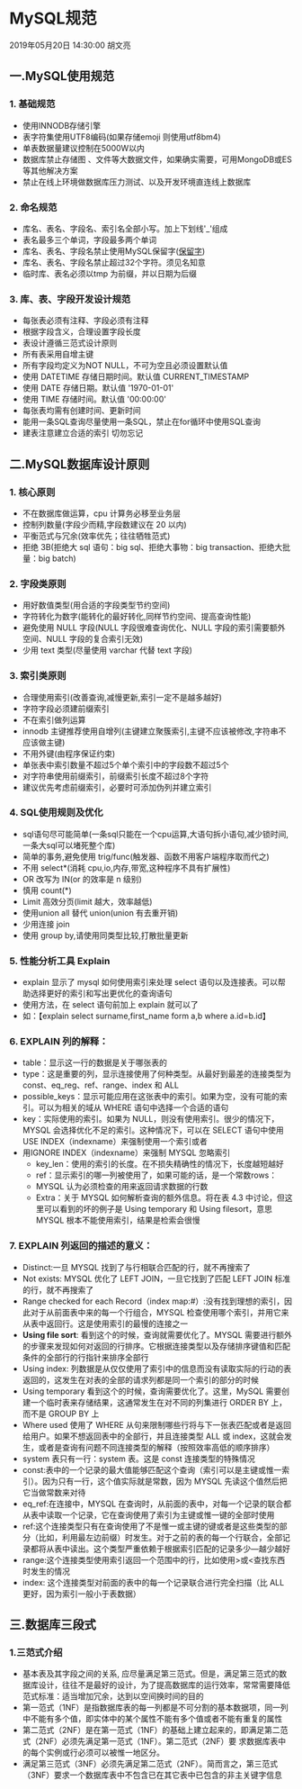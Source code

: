 # MySQL规范

2019年05月20日 14:30:00 胡文亮

## 一.MySQL使用规范

### 1. 基础规范

* 使用INNODB存储引擎
* 表字符集使用UTF8编码\(如果存储emoji 则使用utf8bm4\)
* 单表数据量建议控制在5000W以内
* 数据库禁止存储图 、文件等大数据文件，如果确实需要，可用MongoDB或ES等其他解决方案
* 禁止在线上环境做数据库压力测试、以及开发环境直连线上数据库

### 2. 命名规范

* 库名、表名、字段名、索引名全部小写。加上下划线'\_'组成
* 表名最多三个单词，字段最多两个单词
* 库名、表名、字段名禁止使用MySQL保留字\([保留字](https://www.cnblogs.com/duanxz/p/5099989.html)\)
* 库名、表名、字段名禁止超过32个字符。须见名知意
* 临时库、表名必须以tmp 为前缀，并以日期为后缀

### 3. 库、表、字段开发设计规范

* 每张表必须有注释、字段必须有注释
* 根据字段含义，合理设置字段长度
* 表设计遵循三范式设计原则
* 所有表采用自增主键
* 所有字段均定义为NOT NULL，不可为空且必须设置默认值
* 使用 DATETIME 存储日期时间。默认值 CURRENT\_TIMESTAMP
* 使用 DATE 存储日期。默认值 '1970-01-01'
* 使用 TIME 存储时间。默认值 '00:00:00'
* 每张表均需有创建时间、更新时间
* 能用一条SQL查询尽量使用一条SQL，禁止在for循环中使用SQL查询
* 建表注意建立合适的索引 切勿忘记

## 二.MySQL数据库设计原则

### 1. 核心原则

* 不在数据库做运算，cpu 计算务必移至业务层
* 控制列数量\(字段少而精,字段数建议在 20 以内\)
* 平衡范式与冗余\(效率优先；往往牺牲范式\)
* 拒绝 3B\(拒绝大 sql 语句：big sql、拒绝大事物：big transaction、拒绝大批量：big batch\)

### 2. 字段类原则

* 用好数值类型\(用合适的字段类型节约空间\)
* 字符转化为数字\(能转化的最好转化,同样节约空间、提高查询性能\)
* 避免使用 NULL 字段\(NULL 字段很难查询优化、NULL 字段的索引需要额外空间、NULL 字段的复合索引无效\)
* 少用 text 类型\(尽量使用 varchar 代替 text 字段\)

### 3. 索引类原则

* 合理使用索引\(改善查询,减慢更新,索引一定不是越多越好\)
* 字符字段必须建前缀索引
* 不在索引做列运算
* innodb 主键推荐使用自增列\(主键建立聚簇索引,主键不应该被修改,字符串不应该做主键\)
* 不用外键\(由程序保证约束\)
* 单张表中索引数量不超过5个单个索引中的字段数不超过5个
* 对字符串使用前缀索引，前缀索引长度不超过8个字符
* 建议优先考虑前缀索引，必要时可添加伪列并建立索引

### 4. SQL使用规则及优化

* sql语句尽可能简单\(一条sql只能在一个cpu运算,大语句拆小语句,减少锁时间,一条大sql可以堵死整个库\)
* 简单的事务,避免使用 trig/func\(触发器、函数不用客户端程序取而代之\)
* 不用 select\*\(消耗 cpu,io,内存,带宽,这种程序不具有扩展性\)
* OR 改写为 IN\(or 的效率是 n 级别\)
* 慎用 count\(\*\)
* Limit 高效分页\(limit 越大，效率越低\)
* 使用union all 替代 union\(union 有去重开销\)
* 少用连接 join
* 使用 group by,请使用同类型比较,打散批量更新

### 5. 性能分析工具 Explain

* explain 显示了 mysql 如何使用索引来处理 select 语句以及连接表。可以帮助选择更好的索引和写出更优化的查询语句
* 使用方法，在 select 语句前加上 explain 就可以了
* 如：【explain select surname,first\_name form a,b where a.id=b.id】

### 6. EXPLAIN 列的解释：

* table：显示这一行的数据是关于哪张表的
* type：这是重要的列，显示连接使用了何种类型。从最好到最差的连接类型为 const、eq\_reg、ref、range、index 和 ALL
* possible\_keys：显示可能应用在这张表中的索引。如果为空，没有可能的索引。可以为相关的域从 WHERE 语句中选择一个合适的语句
* key：实际使用的索引。如果为 NULL，则没有使用索引。很少的情况下，MYSQL 会选择优化不足的索引。这种情况下，可以在 SELECT 语句中使用 USE INDEX（indexname）来强制使用一个索引或者
* 用IGNORE INDEX（indexname）来强制 MYSQL 忽略索引
  * key\_len：使用的索引的长度。在不损失精确性的情况下，长度越短越好
  * ref：显示索引的哪一列被使用了，如果可能的话，是一个常数rows：
  * MYSQL 认为必须检查的用来返回请求数据的行数
  * Extra：关于 MYSQL 如何解析查询的额外信息。将在表 4.3 中讨论，但这里可以看到的坏的例子是 Using temporary 和 Using filesort，意思 MYSQL 根本不能使用索引，结果是检索会很慢

### 7. EXPLAIN 列返回的描述的意义：

* Distinct:一旦 MYSQL 找到了与行相联合匹配的行，就不再搜索了
* Not exists: MYSQL 优化了 LEFT JOIN，一旦它找到了匹配 LEFT JOIN 标准的行，就不再搜索了
* Range checked for each Record（index map:\#）:没有找到理想的索引，因此对于从前面表中来的每一个行组合，MYSQL 检查使用哪个索引，并用它来从表中返回行。这是使用索引的最慢的连接之一
* **Using file sort**: 看到这个的时候，查询就需要优化了。MYSQL 需要进行额外的步骤来发现如何对返回的行排序。它根据连接类型以及存储排序键值和匹配条件的全部行的行指针来排序全部行
* Using index: 列数据是从仅仅使用了索引中的信息而没有读取实际的行动的表返回的，这发生在对表的全部的请求列都是同一个索引的部分的时候  
* Using temporary 看到这个的时候，查询需要优化了。这里，MySQL 需要创建一个临时表来存储结果，这通常发生在对不同的列集进行 ORDER BY 上，而不是 GROUP BY 上
* Where used 使用了 WHERE 从句来限制哪些行将与下一张表匹配或者是返回给用户。如果不想返回表中的全部行，并且连接类型 ALL 或 index，这就会发生，或者是查询有问题不同连接类型的解释（按照效率高低的顺序排序）
* system 表只有一行：system 表。这是 const 连接类型的特殊情况
* const:表中的一个记录的最大值能够匹配这个查询（索引可以是主键或惟一索引）。因为只有一行，这个值实际就是常数，因为 MYSQL 先读这个值然后把它当做常数来对待
* eq\_ref:在连接中，MYSQL 在查询时，从前面的表中，对每一个记录的联合都从表中读取一个记录，它在查询使用了索引为主键或惟一键的全部时使用
* ref:这个连接类型只有在查询使用了不是惟一或主键的键或者是这些类型的部分（比如，利用最左边前缀）时发生。对于之前的表的每一个行联合，全部记录都将从表中读出。这个类型严重依赖于根据索引匹配的记录多少—越少越好
* range:这个连接类型使用索引返回一个范围中的行，比如使用&gt;或&lt;查找东西时发生的情况
* index: 这个连接类型对前面的表中的每一个记录联合进行完全扫描（比 ALL 更好，因为索引一般小于表数据）

## 三.数据库三段式

### 1.三范式介绍

* 基本表及其字段之间的关系, 应尽量满足第三范式。但是，满足第三范式的数据库设计，往往不是最好的设计，为了提高数据库的运行效率，常常需要降低范式标准：适当增加冗余，达到以空间换时间的目的
* 第一范式（1NF）是指数据库表的每一列都是不可分割的基本数据项，同一列中不能有多个值，即实体中的某个属性不能有多个值或者不能有重复的属性
* 第二范式（2NF）是在第一范式（1NF）的基础上建立起来的，即满足第二范式（2NF）必须先满足第一范式（1NF）。第二范式（2NF）要 求数据库表中的每个实例或行必须可以被惟一地区分。
* 满足第三范式（3NF）必须先满足第二范式（2NF）。简而言之，第三范式（3NF）要求一个数据库表中不包含已在其它表中已包含的非主关键字信息

